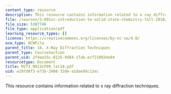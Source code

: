 ```yaml
---
content_type: resource
description: This resource contains information related to x ray diffraction techniques.
file: /courses/3-091sc-introduction-to-solid-state-chemistry-fall-2010/e20fd8f3e73b3408320ea1dae9dc12ec_MIT3_091SCF09_lec18.pdf
file_size: 5387746
file_type: application/pdf
learning_resource_types: []
license: https://creativecommons.org/licenses/by-nc-sa/4.0/
ocw_type: OCWFile
parent_title: 18. X-Ray Diffraction Techniques
parent_type: CourseSection
parent_uid: 2f4aa15c-0125-9d84-17ab-ecf218034e84
resourcetype: Document
title: MIT3_091SCF09_lec18.pdf
uid: e20fd8f3-e73b-3408-320e-a1dae9dc12ec
---
```

This resource contains information related to x ray diffraction techniques.